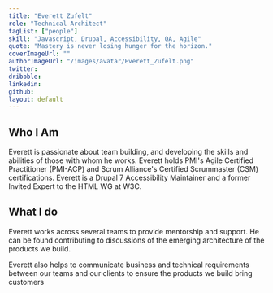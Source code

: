 ```yaml
---
title: "Everett Zufelt"
role: "Technical Architect"
tagList: ["people"]
skill: "Javascript, Drupal, Accessibility, QA, Agile"
quote: "Mastery is never losing hunger for the horizon."
coverImageUrl: ""
authorImageUrl: "/images/avatar/Everett_Zufelt.png"
twitter:
dribbble: 
linkedin:
github:
layout: default
---
```


## Who I Am

Everett is passionate about team building, and developing the skills and abilities of those with whom he works. Everett holds PMI's Agile Certified Practitioner (PMI-ACP) and Scrum Alliance's Certified Scrummaster (CSM) certifications. Everett is a Drupal 7 Accessibility Maintainer and a former Invited Expert to the HTML WG at W3C.

## What I do

Everett works across several teams to provide mentorship and support. He can be found contributing to discussions of the emerging architecture of the products we build.

Everett also helps to communicate business and technical requirements between our teams and our clients to ensure the products we build bring customers
